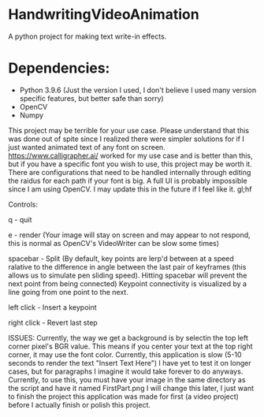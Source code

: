 # HandwritingVideoAnimation
 A python project for making text write-in effects.
 
 # Dependencies:
 * Python 3.9.6 (Just the version I used, I don't believe I used many version specific features, but better safe than sorry)
 * OpenCV
 * Numpy

This project may be terrible for your use case. Please understand that this was done out of spite since I realized there were simpler solutions for if I just wanted animated text of any font on screen. https://www.calligrapher.ai/ worked for my use case and is better than this, but if you have a specific font you wish to use, this project may be worth it. There are configurations that need to be handled internally through editing the raidus for each path if your font is big. A full UI is probably impossible since I am using OpenCV. I may update this in the future if I feel like it. gl;hf

Controls:

q - quit

e - render (Your image will stay on screen and may appear to not respond, this is normal as OpenCV's VideoWriter can be slow some times)

spacebar - Split (By default, key points are lerp'd between at a speed ralative to the difference in angle between the last pair of keyframes (this allows us to simulate pen sliding speed). Hitting spacebar will prevent the next point from being connected) Keypoint connectivity is visualized by a line going from one point to the next.
 
left click - Insert a keypoint

right click - Revert last step

ISSUES:
Currently, the way we get a background is by selectin the top left corner pixel's BGR value. This means if you center your text at the top right corner, it may use the font color.
Currently, this application is slow (5-10 seconds to render the text "Insert Text Here") I have yet to test it on longer cases, but for paragraphs I imagine it would take forever to do anyways.
Currently, to use this, you must have your image in the same directory as the script and have it named FirstPart.png I will change this later, I just want to finish the project this application was made for first (a video project) before I actually finish or polish this project.

